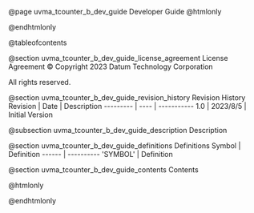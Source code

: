 @page uvma_tcounter_b_dev_guide Developer Guide
@htmlonly
<div class="autonumbering">
@endhtmlonly


@tableofcontents


@section uvma_tcounter_b_dev_guide_license_agreement License Agreement
© Copyright 2023 Datum Technology Corporation

All rights reserved.


@section uvma_tcounter_b_dev_guide_revision_history Revision History
Revision  | Date | Description
--------- | ---- | -----------
1.0 | 2023/8/5 | Initial Version

@subsection uvma_tcounter_b_dev_guide_description Description


@section uvma_tcounter_b_dev_guide_definitions Definitions
Symbol | Definition
------ | ----------
 'SYMBOL' | Definition


@section uvma_tcounter_b_dev_guide_contents Contents


@htmlonly
</div>
@endhtmlonly